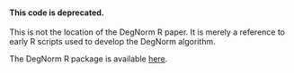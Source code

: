 #### This code is deprecated.

This is not the location of the DegNorm R paper. It is merely a reference to
early R scripts used to develop the DegNorm algorithm.

The DegNorm R package is available [here](http://bioinfo.stats.northwestern.edu/~jzwang/DegNorm/DegNorm.html).